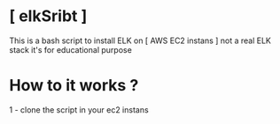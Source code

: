 # [ elkSribt ]

This is a bash script to install ELK on [  AWS EC2 instans ]
not a real ELK stack it's for educational purpose

# How to it works ? 

1 - clone the script in your ec2 instans


```

```
